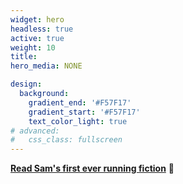 ```yaml
---
widget: hero
headless: true
active: true
weight: 10
title: 
hero_media: NONE

design:
  background:
    gradient_end: '#F57F17'
    gradient_start: '#F57F17'
    text_color_light: true
# advanced:
#   css_class: fullscreen
---
```

<div class="mb-3"></div>

**[Read Sam's first ever running fiction](https://freetrail.com/a-letter-to-the-past/)** 🎉


